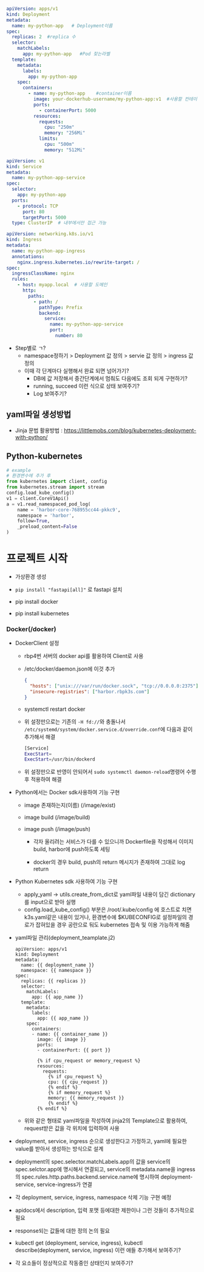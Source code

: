 ```yaml
apiVersion: apps/v1
kind: Deployment
metadata:
  name: my-python-app   # Deployment이름
spec:
  replicas: 2  #replica 수
  selector:
    matchLabels:
      app: my-python-app   #Pod 찾는라벨 
  template:
    metadata:
      labels:
        app: my-python-app
    spec:
      containers:
        - name: my-python-app    #container이름
          image: your-dockerhub-username/my-python-app:v1  #사용할 컨테이너 이미지
          ports:
            - containerPort: 5000
          resources:
            requests:
              cpu: "250m"
              memory: "256Mi"
            limits:
              cpu: "500m"
              memory: "512Mi"
```

```yaml
apiVersion: v1
kind: Service
metadata:
  name: my-python-app-service
spec:
  selector:
    app: my-python-app
  ports:
    - protocol: TCP
      port: 80
      targetPort: 5000
  type: ClusterIP  # 내부에서만 접근 가능
```

```yaml
apiVersion: networking.k8s.io/v1
kind: Ingress
metadata:
  name: my-python-app-ingress
  annotations:
    nginx.ingress.kubernetes.io/rewrite-target: /
spec:
  ingressClassName: nginx
  rules:
    - host: myapp.local  # 사용할 도메인
      http:
        paths:
          - path: /
            pathType: Prefix
            backend:
              service:
                name: my-python-app-service
                port:
                  number: 80
```

- Step별로 ㄱ?
  - namespace정하기 > Deployment 값 정의 > servie 값 정의 > ingress 값 정의
  - 이때 각 단계마다 실행해서 완료 되면 넘어가기?
    - DB에 값 저장해서 중간단계에서 멈춰도 다음에도 조회 되게 구현하기?
    - running, succeed 이런 식으로 상태 보여주기?
    - Log 보여주기?



## yaml파일 생성방법

- Jinja 문법 활용방법 : https://littlemobs.com/blog/kubernetes-deployment-with-python/ 





## Python-kubernetes

```python
# example
# 환경변수에 추가 후
from kubernetes import client, config
from kubernetes.stream import stream
config.load_kube_config()  
v1 = client.CoreV1Api()
a = v1.read_namespaced_pod_log(
    name = 'harbor-core-768955cc44-pkkc9',
    namespace = 'harbor',
    follow=True,
    _preload_content=False    
)
```





# 프로젝트 시작

- 가상환경 생성
- `pip install "fastapi[all]"` 로 fastapi 설치
- pip install docker

- pip install kubernetes



### Docker(/docker)

- DockerClient 설정

  - rbp4번 서버의 docker api를 활용하여 Client로 사용

  - /etc/docker/daemon.json에 이것 추가

    ```json
    {
      "hosts": ["unix:///var/run/docker.sock", "tcp://0.0.0.0:2375"],
      "insecure-registries": ["harbor.rbpk3s.com"]
    }
    ```

  - systemctl restart docker

   - 위 설정만으로는 기존의 `-H fd://`와 충돌나서 `/etc/systemd/system/docker.service.d/override.conf`에 다음과 같이 추가해서 해결

     ```bash
     [Service]
     ExecStart=
     ExecStart=/usr/bin/dockerd
     ```

   - 위 설정만으로 반영이 안되어서 `sudo systemctl daemon-reload`명령어 수행 후 적용하여 해결



- Python에서는 Docker sdk사용하여 기능 구현

  - image 존재하는지(이름) (/image/exist) 

  - image build (/image/build) 

  - image push (/image/push) 

  	- 각자 올리려는 서비스가 다를 수 있으니까 Dockerfile을 작성해서 이미지 build, harbor에 push하도록 세팅

  	- docker의 경우 build, push의 return 메시지가 존재하여 그대로 log return





- Python Kubernetes sdk 사용하여 기능 구현

  - apply_yaml -> utils.create_from_dict로 yaml파일 내용이 담긴 dictionary를 input으로 받아 실행
  - config.load_kube_config() 부분은 /root/.kube/config 에 호스트로 치면 k3s.yaml같은 내용이 있거나, 환경변수에 $KUBECONFIG로 설정파일의 경로가 잡혀있을 경우 공란으로 둬도 kubernetes 접속 및 이용 가능하게 해줌 

- yaml파일 관리(deployment_teamplate.j2)

  ```jinja2
  apiVersion: apps/v1
  kind: Deployment
  metadata:
    name: {{ deployment_name }}
    namespace: {{ namespace }}
  spec:
    replicas: {{ replicas }}
    selector:
      matchLabels:
        app: {{ app_name }}
    template:
      metadata:
        labels:
          app: {{ app_name }}
      spec:
        containers:
        - name: {{ container_name }}
          image: {{ image }}
          ports:
          - containerPort: {{ port }}
  
          {% if cpu_request or memory_request %}
          resources:
            requests:
              {% if cpu_request %}
              cpu: {{ cpu_request }}
              {% endif %}
              {% if memory_request %}
              memory: {{ memory_request }}
              {% endif %}
          {% endif %}
  ```

  - 위와 같은 형태로 yaml파일을 작성하여  jinja2의 Template으로 활용하여, request받은 값을 각 위치에 입력하여 사용

- deployment, service, ingress  순으로 생성한다고 가정하고, yaml에 필요한 value를 받아서 생성하는 방식으로 설계

- deployment의 spec.selector.matchLabels.app의 값을 service의 spec.selctor.app에 명시해서 연결되고, service의 metadata.name을 ingress의 spec.rules.http.paths.backend.service.name에 명시하여 deployment-service, service-ingress가 연결



- 각 deployment, service, ingress, namespace 삭제 기능 구현 예정





- apidocs에서 description, 입력 포맷 등에대한 제한이나 그런 것들이 추가적으로 필요
- response되는 값들에 대한 정의 논의 필요
-  kubectl get (deployment, service, ingress), kubectl describe(deployment, service, ingress)  이런 애들 추가해서 보여주기?
-  각 요소들이 정상적으로 작동중인 상태인지 보여주기? 
